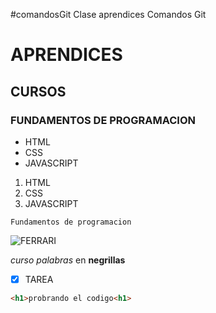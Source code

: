 #comandosGit
Clase aprendices 
Comandos Git
# APRENDICES
## CURSOS 
### FUNDAMENTOS DE PROGRAMACION

- HTML
- CSS
- JAVASCRIPT

1. HTML
2. CSS
3. JAVASCRIPT

~~~
Fundamentos de programacion
~~~

![FERRARI](https://cdn-9.motorsport.com/images/amp/63vxpl7Y/s6/ferrari-vision-gran-turismo-1.jpg)

*curso*
_palabras_ en **negrillas**
- [x] TAREA

```html
<h1>probrando el codigo<h1>
```
